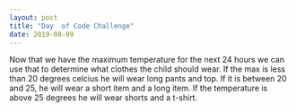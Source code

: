 ```yaml
---
layout: post
title: "Day  of Code Challenge"
date: 2019-08-09
---
```

Now that we have the maximum temperature for the next 24 hours we can use that to determine what clothes the child should wear.
If the max is less than 20 degrees celcius he will wear long pants and top. If it is between 20 and 25, he will wear a short item
and a long item. If the temperature is above 25 degrees he will wear shorts and a t-shirt.